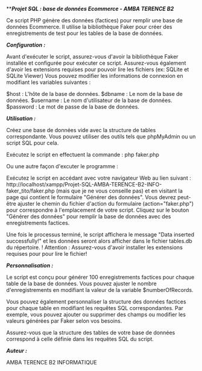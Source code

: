 *****************************************Projet SQL : base de données Ecommerce - AMBA TERENCE B2***************************************

Ce script PHP génère des données (factices) pour remplir une base de données Ecommerce. 
Il utilise la bibliothèque Faker pour créer des enregistrements de test pour les tables de la base de données. 


*********Configuration :*********

Avant d'exécuter le script, assurez-vous d'avoir la bibliothèque Faker installée et configurée pour exécuter ce script.
Assurez-vous également d'avoir les extensions requises pour pouvoir lire les fichiers (ex: SQLite et SQLite Viewer)
Vous pouvez modifier les informations de connexion en modifiant les variables suivantes :

$host : L'hôte de la base de données.
$dbname : Le nom de la base de données.
$username : Le nom d'utilisateur de la base de données.
$password : Le mot de passe de la base de données.


*********Utilisation :*********

Créez une base de données vide avec la structure de tables correspondante. Vous pouvez utiliser des outils tels que phpMyAdmin ou un script SQL pour cela. 

Exécutez le script en effectuent la commande : php faker.php

Ou une autre façon d'excuter le programme :

Exécutez le script en accédant avec votre navigateur Web au lien suivant : http://localhost/xampp/Projet-SQL-AMBA-TERENCE-B2-INFO-faker_tito/faker.php (mais que je ne vous conseille pas) et en visitant la page qui contient le formulaire "Générer des données". Vous devrez peut-être ajuster le chemin du fichier d'action du formulaire (action="faker.php") pour correspondre à l'emplacement de votre script.
Cliquez sur le bouton "Générer des données" pour remplir la base de données avec des enregistrements factices.


Une fois le processus terminé, le script affichera le message "Data inserted successfully!" et les données seront alors afficher dans le fichier tables.db du répertoire. 
! Attention : Assurez-vous d'avoir installer les extensions requises pour pour lire le fichier!


*********Personnalisation :*********

Le script est conçu pour générer 100 enregistrements factices pour chaque table de la base de données. Vous pouvez ajuster le nombre d'enregistrements en modifiant la valeur de la variable $numberOfRecords.

Vous pouvez également personnaliser la structure des données factices pour chaque table en modifiant les requêtes SQL correspondantes. Par exemple, vous pouvez ajouter ou supprimer des champs ou modifier les valeurs générées par Faker selon vos besoins.

Assurez-vous que la structure des tables de votre base de données correspond à celle définie dans les requêtes SQL du script.


*********Auteur :*********

AMBA TERENCE B2 INFORMATIQUE